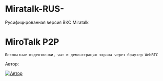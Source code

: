 # Miratalk-RUS-
Русифицированная версия ВКС Miratalk

# MiroTalk P2P
`Бесплатные видеозвонки, чат и демонстрация экрана через браузер WebRTC`

Автор:

[![Автор](https://img.shields.io/badge/Author-Miroslav-brightgreen.svg)](https://github.com/miroslavpejic85/mirotalk)
